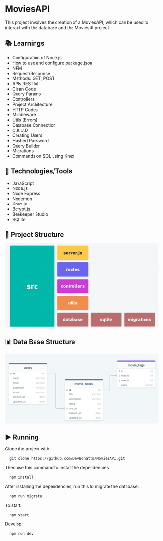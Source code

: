 # MoviesAPI
This project involves the creation of a MoviesAPI, which can be used to interact with the database and the MoviesUI project.

## 📚 Learnings
- Configuration of Node.js
- How to use and configure package.json
- NPM
- Request/Response
- Methods: GET, POST
- APIs RESTful
- Clean Code
- Query Params
- Controllers
- Project Architecture
- HTTP Codes
- Middleware
- Utils (Errors)
- Database Connection
- C.R.U.D
- Creating Users 
- Hashed Password
- Query Builder
- Migrations
- Commands on SQL using Knex

## 🚀 Technologies/Tools
- JavaScript
- Node.js
- Node Express
- Nodemon
- Knex.js
- Bcrypt.js
- Beekeeper Studio
- SQLite

## 📐 Project Structure
![Structure](./assets/app_structure.png)

## 📊 Data Base Structure
![Structure](./assets/db_structure.png)

## ▶️ Running
Clone the project with:
```bash
  git clone https://github.com/DevBonatto/MoviesAPI.git
```

Then use this command to install the dependencies:
```bash
  npm install
```

After installing the dependencies, run this to migrate the database:
```bash
  npm run migrate
```

To start:
```bash
  npm start
```

Develop:
```bash
  npm run dev
```
